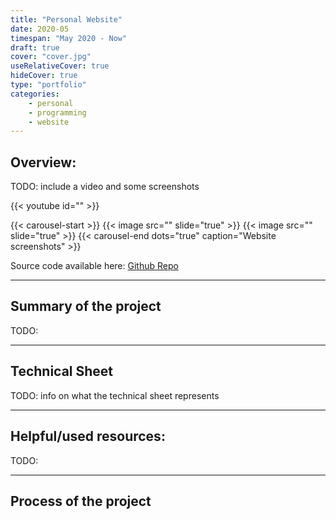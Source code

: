 ```yaml
---
title: "Personal Website"
date: 2020-05
timespan: "May 2020 - Now"
draft: true
cover: "cover.jpg"
useRelativeCover: true
hideCover: true
type: "portfolio"
categories:
    - personal
    - programming
    - website
---
```


## Overview:

TODO: include a video and some screenshots

{{< youtube id="" >}}

{{< carousel-start >}}
{{< image src="" slide="true" >}}
{{< image src="" slide="true" >}}
{{< carousel-end dots="true" caption="Website screenshots" >}}

Source code available here: [Github Repo]()

---
## Summary of the project

TODO:

---
## Technical Sheet

TODO: info on what the technical sheet represents

---
## Helpful/used resources:

TODO:

---
## Process of the project